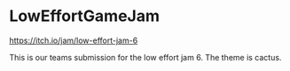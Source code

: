 # LowEffortGameJam

https://itch.io/jam/low-effort-jam-6

This is our teams submission for the low effort jam 6. The theme is cactus.
